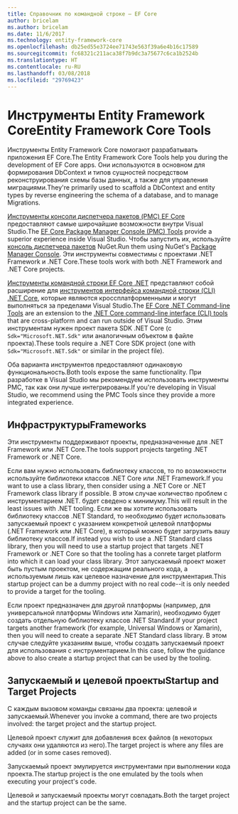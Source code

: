 ```yaml
---
title: Справочник по командной строке — EF Core
author: bricelam
ms.author: bricelam
ms.date: 11/6/2017
ms.technology: entity-framework-core
ms.openlocfilehash: db25ed55e3724ee71743e563f39a6e4b16c17589
ms.sourcegitcommit: fc68321c211aca38f7b9dc3a75677c6ca1b2524b
ms.translationtype: HT
ms.contentlocale: ru-RU
ms.lasthandoff: 03/08/2018
ms.locfileid: "29769423"
---
```

<a name="entity-framework-core-tools"></a><span data-ttu-id="b7de8-102">Инструменты Entity Framework Core</span><span class="sxs-lookup"><span data-stu-id="b7de8-102">Entity Framework Core Tools</span></span>
===========================
<span data-ttu-id="b7de8-103">Инструменты Entity Framework Core помогают разрабатывать приложения EF Core.</span><span class="sxs-lookup"><span data-stu-id="b7de8-103">The Entity Framework Core Tools help you during the development of EF Core apps.</span></span> <span data-ttu-id="b7de8-104">Они используются в основном для формирования DbContext и типов сущностей посредством реконструирования схемы базы данных, а также для управления миграциями.</span><span class="sxs-lookup"><span data-stu-id="b7de8-104">They're primarily used to scaffold a DbContext and entity types by reverse engineering the schema of a database, and to manage Migrations.</span></span>

<span data-ttu-id="b7de8-105">[Инструменты консоли диспетчера пакетов (PMC) EF Core][1] предоставляют самые широчайшие возможности внутри Visual Studio.</span><span class="sxs-lookup"><span data-stu-id="b7de8-105">The [EF Core Package Manager Console (PMC) Tools][1] provide a superior experience inside Visual Studio.</span></span> <span data-ttu-id="b7de8-106">Чтобы запустить их, используйте [консоль диспетчера пакетов][2] NuGet.</span><span class="sxs-lookup"><span data-stu-id="b7de8-106">Run them using NuGet's [Package Manager Console][2].</span></span> <span data-ttu-id="b7de8-107">Эти инструменты совместимы с проектами .NET Framework и .NET Core.</span><span class="sxs-lookup"><span data-stu-id="b7de8-107">These tools work with both .NET Framework and .NET Core projects.</span></span>

<span data-ttu-id="b7de8-108">[Инструменты командной строки EF Core .NET][3] представляют собой расширение для [инструментов интерфейса командной строки (CLI) .NET Core][4], которые являются кроссплатформенными и могут выполняться за пределами Visual Studio.</span><span class="sxs-lookup"><span data-stu-id="b7de8-108">The [EF Core .NET Command-line Tools][3] are an extension to the [.NET Core command-line interface (CLI) tools][4] that are cross-platform and can run outside of Visual Studio.</span></span> <span data-ttu-id="b7de8-109">Этим инструментам нужен проект пакета SDK .NET Core (с `Sdk="Microsoft.NET.Sdk"` или аналогичным объектом в файле проекта).</span><span class="sxs-lookup"><span data-stu-id="b7de8-109">These tools require a .NET Core SDK project (one with `Sdk="Microsoft.NET.Sdk"` or similar in the project file).</span></span>

<span data-ttu-id="b7de8-110">Оба варианта инструментов предоставляют одинаковую функциональность.</span><span class="sxs-lookup"><span data-stu-id="b7de8-110">Both tools expose the same functionality.</span></span> <span data-ttu-id="b7de8-111">При разработке в Visual Studio мы рекомендуем использовать инструменты PMC, так как они лучше интегрированы.</span><span class="sxs-lookup"><span data-stu-id="b7de8-111">If you're developing in Visual Studio, we recommend using the PMC Tools since they provide a more integrated experience.</span></span>

<a name="frameworks"></a><span data-ttu-id="b7de8-112">Инфраструктуры</span><span class="sxs-lookup"><span data-stu-id="b7de8-112">Frameworks</span></span>
----------
<span data-ttu-id="b7de8-113">Эти инструменты поддерживают проекты, предназначенные для .NET Framework или .NET Core.</span><span class="sxs-lookup"><span data-stu-id="b7de8-113">The tools support projects targeting .NET Framework or .NET Core.</span></span>

<span data-ttu-id="b7de8-114">Если вам нужно использовать библиотеку классов, то по возможности используйте библиотеки классов .NET Core или .NET Framework.</span><span class="sxs-lookup"><span data-stu-id="b7de8-114">If you want to use a class library, then consider using a .NET Core or .NET Framework class library if possible.</span></span> <span data-ttu-id="b7de8-115">В этом случае количество проблем с инструментарием .NET. будет сведено к минимуму.</span><span class="sxs-lookup"><span data-stu-id="b7de8-115">This will result in the least issues with .NET tooling.</span></span> <span data-ttu-id="b7de8-116">Если же вы хотите использовать библиотеку классов .NET Standard, то необходимо будет использовать запускаемый проект с указанием конкретной целевой платформы (.NET Framework или .NET Core), в который можно будет загрузить вашу библиотеку классов.</span><span class="sxs-lookup"><span data-stu-id="b7de8-116">If instead you wish to use a .NET Standard class library, then you will need to use a startup project that targets .NET Framework or .NET Core so that the tooling has a conrete target platform into which it can load your class library.</span></span> <span data-ttu-id="b7de8-117">Этот запускаемый проект может быть пустым проектом, не содержащим реального кода, а используемым лишь как целевое назначение для инструментария.</span><span class="sxs-lookup"><span data-stu-id="b7de8-117">This startup project can be a dummy project with no real code--it is only needed to provide a target for the tooling.</span></span>

<span data-ttu-id="b7de8-118">Если проект предназначен для другой платформы (например, для универсальной платформы Windows или Xamarin), необходимо будет создать отдельную библиотеку классов .NET Standard.</span><span class="sxs-lookup"><span data-stu-id="b7de8-118">If your project targets another framework (for example, Universal Windows or Xamarin), then you will need to create a separate .NET Standard class library.</span></span> <span data-ttu-id="b7de8-119">В этом случае следуйте указаниям выше, чтобы создать запускаемый проект для использования с инструментарием.</span><span class="sxs-lookup"><span data-stu-id="b7de8-119">In this case, follow the guidance above to also create a startup project that can be used by the tooling.</span></span>

<a name="startup-and-target-projects"></a><span data-ttu-id="b7de8-120">Запускаемый и целевой проекты</span><span class="sxs-lookup"><span data-stu-id="b7de8-120">Startup and Target Projects</span></span>
---------------------------
<span data-ttu-id="b7de8-121">С каждым вызовом команды связаны два проекта: целевой и запускаемый.</span><span class="sxs-lookup"><span data-stu-id="b7de8-121">Whenever you invoke a command, there are two projects involved: the target project and the startup project.</span></span>

<span data-ttu-id="b7de8-122">Целевой проект служит для добавления всех файлов (в некоторых случаях они удаляются из него).</span><span class="sxs-lookup"><span data-stu-id="b7de8-122">The target project is where any files are added (or in some cases removed).</span></span>

<span data-ttu-id="b7de8-123">Запускаемый проект эмулируется инструментами при выполнении кода проекта.</span><span class="sxs-lookup"><span data-stu-id="b7de8-123">The startup project is the one emulated by the tools when executing your project's code.</span></span>

<span data-ttu-id="b7de8-124">Целевой и запускаемый проекты могут совпадать.</span><span class="sxs-lookup"><span data-stu-id="b7de8-124">Both the target project and the startup project can be the same.</span></span>


  [1]: powershell.md
  [2]: https://docs.microsoft.com/nuget/tools/package-manager-console
  [3]: dotnet.md
  [4]: https://docs.microsoft.com/dotnet/core/tools/
